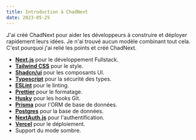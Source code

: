 ```yaml
---
title: Introduction à ChadNext
date: 2023-05-25
---
```


J'ai créé ChadNext pour aider les développeurs à construire et déployer rapidement leurs idées. Je n'ai trouvé aucun modèle combinant tout cela. C'est pourquoi j'ai relié les points et créé ChadNext.

- **[Next.js](https://nextjs.org/)** pour le développement Fullstack.
- **[Tailwind CSS](https://tailwindcss.com/)** pour le style.
- **[Shadcn/ui](https://ui.shadcn.com/)** pour les composants UI.
- **[Typescript](https://www.typescriptlang.org/)** pour la sécurité des types.
- **[ESLint](https://eslint.org/)** pour le linting.
- **[Prettier](https://prettier.io/)** pour le formatage.
- **[Husky](https://typicode.github.io/husky/#/)** pour les hooks Git.
- **[Prisma](https://www.prisma.io/)** pour l'ORM de base de données.
- **[Postgres](https://vercel.com/postgres)** pour la base de données.
- **[NextAuth.js](https://next-auth.js.org/)** pour l'authentification.
- **[Vercel](https://vercel.com/)** pour le déploiement.
- Support du mode sombre.
